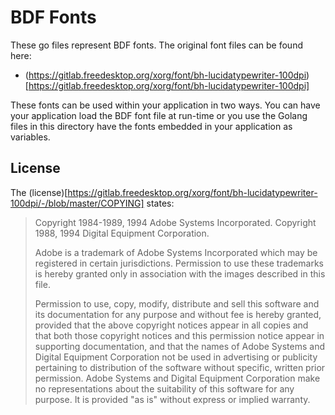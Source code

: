 # BDF Fonts

These go files represent BDF fonts.
The original font files can be found here:
  * (https://gitlab.freedesktop.org/xorg/font/bh-lucidatypewriter-100dpi)[https://gitlab.freedesktop.org/xorg/font/bh-lucidatypewriter-100dpi]

These fonts can be used within your application in two ways.  You can have your
application load the BDF font file at run-time or you use the Golang files
in this directory have the fonts embedded in your application as variables.

## License

The (license)[https://gitlab.freedesktop.org/xorg/font/bh-lucidatypewriter-100dpi/-/blob/master/COPYING]
states:

> Copyright 1984-1989, 1994 Adobe Systems Incorporated.
> Copyright 1988, 1994 Digital Equipment Corporation.
>
> Adobe is a trademark of Adobe Systems Incorporated which may be
> registered in certain jurisdictions.
> Permission to use these trademarks is hereby granted only in
> association with the images described in this file.
>
> Permission to use, copy, modify, distribute and sell this software
> and its documentation for any purpose and without fee is hereby
> granted, provided that the above copyright notices appear in all
> copies and that both those copyright notices and this permission
> notice appear in supporting documentation, and that the names of
> Adobe Systems and Digital Equipment Corporation not be used in
> advertising or publicity pertaining to distribution of the software
> without specific, written prior permission.  Adobe Systems and
> Digital Equipment Corporation make no representations about the
> suitability of this software for any purpose.  It is provided "as
> is" without express or implied warranty.
